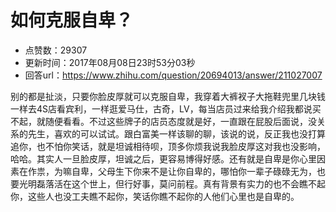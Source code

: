 # 如何克服自卑？
- 点赞数：29307
- 更新时间：2017年08月08日23时53分03秒
- 回答url：https://www.zhihu.com/question/20694013/answer/211027007
<body>
 <p data-pid="_Yn75q8U">别的都是扯淡，只要你脸皮厚就可以克服自卑，我穿着大裤衩子大拖鞋兜里几块钱一样去4S店看宾利，一样逛爱马仕，古奇，LV，每当店员过来给我介绍我都说买不起，就随便看看。不过这些牌子的店员态度就是好，一直跟在屁股后面说，没关系的先生，喜欢的可以试试。跟白富美一样该聊的聊，该说的说，反正我也没打算追你，也不怕你笑话，就是坦诚相待呗，顶多你烦我说我脸皮厚这对我也没影响，哈哈。其实人一旦脸皮厚，坦诚之后，更容易博得好感。还有就是自卑是你心里因素在作祟，为嘛自卑，父母生下你来不是让你自卑的，哪怕你一辈子碌碌无为，也要光明磊落活在这个世上，但行好事，莫问前程。真有背景有实力的也不会瞧不起你，这些人也没工夫瞧不起你，笑话你瞧不起你的人他们心里也是自卑的。</p>
</body>